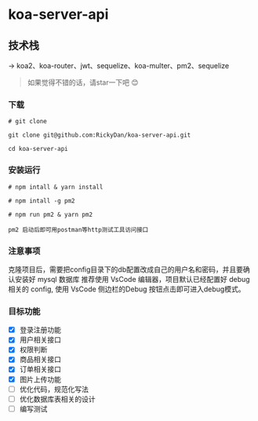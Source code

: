 # koa-server-api

## 技术栈
-> koa2、koa-router、jwt、sequelize、koa-multer、pm2、sequelize

>  如果觉得不错的话，请star一下吧 😊

### 下载

```
# git clone

git clone git@github.com:RickyDan/koa-server-api.git

cd koa-server-api
```

### 安装运行

```
# npm intall & yarn install

# npm intall -g pm2 

# npm run pm2 & yarn pm2

pm2 启动后即可用postman等http测试工具访问接口

```

### 注意事项

克隆项目后，需要把config目录下的db配置改成自己的用户名和密码，并且要确认安装好 mysql 数据库
推荐使用 VsCode 编辑器，项目默认已经配置好 debug 相关的 config, 使用 VsCode 侧边栏的Debug
按钮点击即可进入debug模式。

### 目标功能

- [x] 登录注册功能
- [x] 用户相关接口
- [x] 权限判断
- [x] 商品相关接口
- [x] 订单相关接口
- [x] 图片上传功能
- [ ] 优化代码，规范化写法
- [ ] 优化数据库表相关的设计
- [ ] 编写测试

